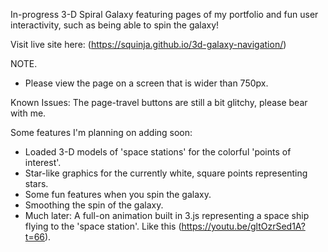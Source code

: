 In-progress 3-D Spiral Galaxy featuring pages of my portfolio and fun user interactivity, such as being able to spin the galaxy!

Visit live site here: (https://squinja.github.io/3d-galaxy-navigation/)

NOTE.

- Please view the page on a screen that is wider than 750px.

Known Issues: The page-travel buttons are still a bit glitchy, please bear with me.


Some features I'm planning on adding soon:
- Loaded 3-D models of 'space stations' for the colorful 'points of interest'.
- Star-like graphics for the currently white, square points representing stars.
- Some fun features when you spin the galaxy.
- Smoothing the spin of the galaxy.
- Much later: A full-on animation built in 3.js representing a space ship flying to the 'space station'. Like this (https://youtu.be/gltOzrSed1A?t=66).
